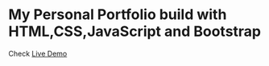 # My Personal Portfolio build with HTML,CSS,JavaScript and Bootstrap
Check [Live Demo](https://tsv.gih.mybluehost.me/)
